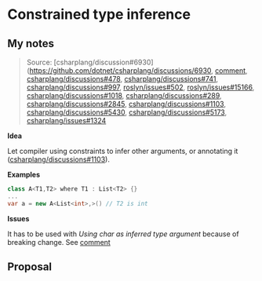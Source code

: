 # Constrained type inference

## My notes

> Source:
> [csharplang/discussion#6930](https://github.com/dotnet/csharplang/discussions/6930,
> [comment](https://github.com/dotnet/roslyn/pull/7850#issuecomment-170154270),
> [csharplang/discussions#478](https://github.com/dotnet/csharplang/discussions/478),
> [csharplang/discussions#741](https://github.com/dotnet/csharplang/discussions/741),
> [csharplang/discussions#997](https://github.com/dotnet/csharplang/discussions/997),
> [roslyn/issues#502](https://github.com/dotnet/roslyn/issues/5023),
> [roslyn/issues#15166](https://github.com/dotnet/roslyn/issues/15166),
> [csharplang/discussions#1018](https://github.com/dotnet/csharplang/discussions/1018),
> [csharplang/discussions#289](https://github.com/dotnet/csharplang/discussions/289),
> [csharplang/discussions#2845](https://github.com/dotnet/csharplang/discussions/2845),
> [csharplang/discussions#1103](https://github.com/dotnet/csharplang/discussions/1103),
> [csharplang/discussions#5430](https://github.com/dotnet/csharplang/discussions/5430),
> [csharplang/discussions#5173](https://github.com/dotnet/csharplang/discussions/5173),
> [csharplang/issues#1324](https://github.com/dotnet/csharplang/issues/1324)

**Idea**

Let compiler using constraints to infer other arguments, or annotating it ([csharplang/discussions#1103](https://github.com/dotnet/csharplang/discussions/1103)).

**Examples**

```c#
class A<T1,T2> where T1 : List<T2> {}
...
var a = new A<List<int>,>() // T2 is int
```

**Issues**

It has to be used with *Using char as inferred type argument* because of breaking change. See [comment](https://github.com/dotnet/roslyn/pull/7850#issuecomment-170154270)

## Proposal